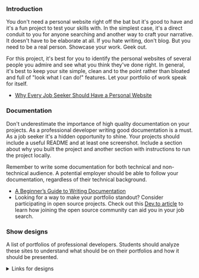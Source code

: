 ### Introduction

You don't need a personal website right off the bat but it's good to have and it's a fun project to test your skills with.  In the simplest case, it's a direct conduit to you for anyone searching and another way to craft your narrative.  It doesn't have to be elaborate at all.  If you hate writing, don't blog.  But you need to be a real person.  Showcase your work.  Geek out.

For this project, it's best for you to identify the personal websites of several people you admire and see what you think they've done right.  In general, it's best to keep your site simple, clean and to the point rather than bloated and full of "look what I can do!" features.  Let your portfolio of work speak for itself.

* [Why Every Job Seeker Should Have a Personal Website](http://www.forbes.com/sites/jacquelynsmith/2013/04/26/why-every-job-seeker-should-have-a-personal-website-and-what-it-should-include/)

### Documentation

Don't underestimate the importance of high quality documentation on your projects.  As a professional developer writing good documentation is a must.  As a job seeker it's a hidden opportunity to shine.  Your projects should include a useful README and at least one screenshot.  Include a section about why you built the project and another section with instructions to run the project locally.

Remember to write some documentation for both technical and non-technical audience.  A potential employer should be able to follow your documentation, regardless of their technical background.

* [A Beginner’s Guide to Writing Documentation](http://www.writethedocs.org/guide/writing/beginners-guide-to-docs/)
* Looking for a way to make your portfolio standout? Consider participating in open source projects. Check out this [Dev.to article](https://dev.to/opensauced/how-i-got-hired-contributing-to-open-source-projects-546i) to learn how joining the open source community can aid you in your job search.

### Show designs
A list of portfolios of professional developers. Students should analyze these sites to understand what should be on their portfolios and how it should be presented.

<details markdown="block">
  <summary> Links for designs </summary>

  * [Stratis Bakas](https://stratisbakas.com/)
  * [Matt Farley](https://mattfarley.ca/)
  * [Dejan Markovic](https://www.dejan.works/)
  * [Rafael Caferati](https://caferati.me/)
  * [Ian Lunn](https://ianlunn.co.uk/)
  * [Ben Adam](https://benadam.me/)
  * [Seb Kay](https://sebkay.com/)
  * [Jonny MacEachern](https://jonny.me/)
  * [Andriy Chemerynskiy](https://andrewchmr.com/)
  * [Chris Ota's Portfolio](https://www.otadesigns.com/)
  * [Pierre Nel](https://pierre.io/)
  * [Adrien Laurent's Portfolio](https://adrienlaurent.fr/)
  * [Thomas' Portfolio](https://www.thomasbosc.com)
  * [Timmy O’Mahony](https://timmyomahony.com/)
  * [Elliot's Portfolio](https://elliotcondon.com/)
  * [James Warner](https://jmswrnr.com/)
  * [Tiago Sá's Portfolio](https://i-am-tiago.com/)
  * [Patrick David](https://bepatrickdavid.com/)
  * [Luis Krötz](https://luiskr.com/)
  * [Leonid Kostetckyi](https://lk.emotion-agency.com/)
</details>
